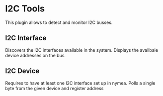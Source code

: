 # I2C Tools

This plugin allows to detect and monitor I2C busses.

## I2C Interface

Discovers the I2C interfaces available in the system.
Displays the availbale device addresses on the bus.

## I2C Device 

Requires to have at least one I2C interface set up in nymea.
Polls a single byte from the given device and register address
